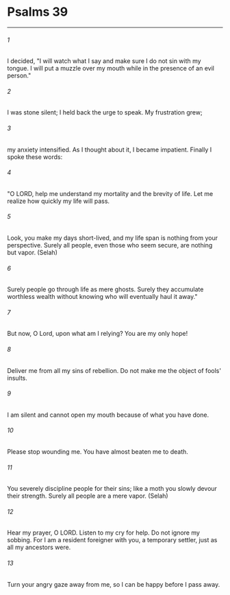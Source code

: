 # Psalms 39
***



###### 1 
I decided, "I will watch what I say and make sure I do not sin with my tongue. I will put a muzzle over my mouth while in the presence of an evil person." 

###### 2 
I was stone silent; I held back the urge to speak. My frustration grew; 

###### 3 
my anxiety intensified. As I thought about it, I became impatient. Finally I spoke these words: 

###### 4 
"O LORD, help me understand my mortality and the brevity of life. Let me realize how quickly my life will pass. 

###### 5 
Look, you make my days short-lived, and my life span is nothing from your perspective. Surely all people, even those who seem secure, are nothing but vapor. (Selah) 

###### 6 
Surely people go through life as mere ghosts. Surely they accumulate worthless wealth without knowing who will eventually haul it away." 

###### 7 
But now, O Lord, upon what am I relying? You are my only hope! 

###### 8 
Deliver me from all my sins of rebellion. Do not make me the object of fools' insults. 

###### 9 
I am silent and cannot open my mouth because of what you have done. 

###### 10 
Please stop wounding me. You have almost beaten me to death. 

###### 11 
You severely discipline people for their sins; like a moth you slowly devour their strength. Surely all people are a mere vapor. (Selah) 

###### 12 
Hear my prayer, O LORD. Listen to my cry for help. Do not ignore my sobbing. For I am a resident foreigner with you, a temporary settler, just as all my ancestors were. 

###### 13 
Turn your angry gaze away from me, so I can be happy before I pass away.
